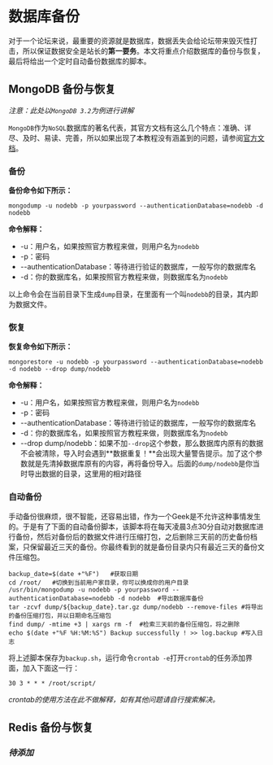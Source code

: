 # 数据库备份

对于一个论坛来说，最重要的资源就是数据库，数据丢失会给论坛带来毁灭性打击，所以保证数据安全是站长的**第一要务**。本文将重点介绍数据库的备份与恢复，最后将给出一个定时自动备份数据库的脚本。

## MongoDB 备份与恢复

*注意：此处以`MongoDB 3.2`为例进行讲解*

`MongoDB`作为`NoSQL`数据库的著名代表，其官方文档有这么几个特点：准确、详尽、及时、易读、完善，所以如果出现了本教程没有涵盖到的问题，请参阅[官方文档](https://docs.mongodb.com/manual/ "The MongoDB 3.2 Manual")。

### 备份

**备份命令如下所示：**

```
mongodump -u nodebb -p yourpassword --authenticationDatabase=nodebb -d nodebb
```

**命令解释：**

* -u：用户名，如果按照官方教程来做，则用户名为`nodebb`
* -p：密码
* --authenticationDatabase：等待进行验证的数据库，一般写你的数据库名
* -d：你的数据库名，如果按照官方教程来做，则数据库名为`nodebb`

以上命令会在当前目录下生成`dump`目录，在里面有一个叫`nodebb`的目录，其内即为数据文件。

### 恢复

**恢复命令如下所示：**

```
mongorestore -u nodebb -p yourpassword --authenticationDatabase=nodebb -d nodebb --drop dump/nodebb
```

**命令解释：**

* -u：用户名，如果按照官方教程来做，则用户名为`nodebb`
* -p：密码
* --authenticationDatabase：等待进行验证的数据库，一般写你的数据库名
* -d：你的数据库名，如果按照官方教程来做，则数据库名为`nodebb`
* --drop dump/nodebb：如果不加`--drop`这个参数，那么数据库内原有的数据不会被清除，导入时会遇到**数据重复！**会出现大量警告提示。加了这个参数就是先清掉数据库原有的内容，再将备份导入。后面的`dump/nodebb`是你当时导出数据的目录，这里用的相对路径

### 自动备份

手动备份很麻烦，很不智能，还容易出错，作为一个Geek是不允许这种事情发生的。于是有了下面的自动备份脚本，该脚本将在每天凌晨3点30分自动对数据库进行备份，然后对备份后的数据文件进行压缩打包，之后删除三天前的历史备份档案，只保留最近三天的备份。你最终看到的就是备份目录内只有最近三天的备份文件压缩包。

```
backup_date=$(date +"%F")	#获取日期
cd /root/	#切换到当前用户家目录，你可以换成你的用户目录
/usr/bin/mongodump -u nodebb -p yourpassword --authenticationDatabase=nodebb -d nodebb	#导出数据库备份
tar -zcvf dump/${backup_date}.tar.gz dump/nodebb --remove-files	#将导出的备份压缩打包，并以日期命名压缩包
find dump/ -mtime +3 | xargs rm -f	#检索三天前的备份压缩包，将之删除
echo $(date +"%F %H:%M:%S") Backup successfully ! >> log.backup	#写入日志
```

将上述脚本保存为`backup.sh`，运行命令`crontab -e`打开`crontab`的任务添加界面，加入下面这一行：

```
30 3 * * * /root/script/
```

*crontab的使用方法在此不做解释，如有其他问题请自行搜索解决。*

## Redis 备份与恢复

### *待添加*